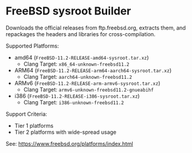 # FreeBSD sysroot Builder

Downloads the official releases from ftp.freebsd.org, extracts them, and
repackages the headers and libraries for cross-compilation.

Supported Platforms:
- amd64 (`FreeBSD-11.2-RELEASE-amd64-sysroot.tar.xz`)
  - Clang Target: `x86_64-unknown-freebsd11.2`
- ARM64 (`FreeBSD-11.2-RELEASE-arm64-aarch64-sysroot.tar.xz`)
  - Clang Target: `aarch64-unknown-freebsd11.2`
- ARMv6 (`FreeBSD-11.2-RELEASE-arm-armv6-sysroot.tar.xz`)
  - Clang Target: `armv6-unknown-freebsd11.2-gnueabihf`
- i386 (`FreeBSD-11.2-RELEASE-i386-sysroot.tar.xz`)
  - Clang Target: `i386-unknown-freebsd11.2`

Support Criteria:
- Tier 1 platforms
- Tier 2 platforms with wide-spread usage

See: https://www.freebsd.org/platforms/index.html
